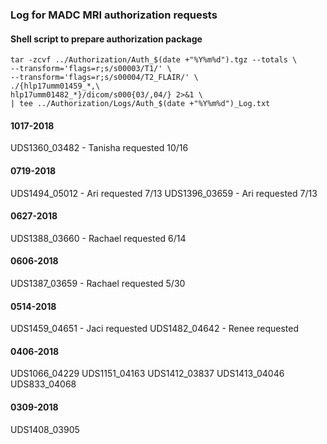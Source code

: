 ### Log for MADC MRI authorization requests

#### Shell script to prepare authorization package
```shell
tar -zcvf ../Authorization/Auth_$(date +"%Y%m%d").tgz --totals \
--transform='flags=r;s/s00003/T1/' \
--transform='flags=r;s/s00004/T2_FLAIR/' \
./{hlp17umm01459_*,\
hlp17umm01482_*}/dicom/s000{03/,04/} 2>&1 \
| tee ../Authorization/Logs/Auth_$(date +"%Y%m%d")_Log.txt
```

#### 1017-2018
UDS1360_03482 - Tanisha requested 10/16

#### 0719-2018
UDS1494_05012 - Ari requested 7/13
UDS1396_03659 - Ari requested 7/13

#### 0627-2018
UDS1388_03660 - Rachael requested 6/14

#### 0606-2018
UDS1387_03659 - Rachael requested 5/30

#### 0514-2018
UDS1459_04651 - Jaci requested
UDS1482_04642 - Renee requested

#### 0406-2018
UDS1066_04229
UDS1151_04163
UDS1412_03837
UDS1413_04046
UDS833_04068

#### 0309-2018
UDS1408_03905
